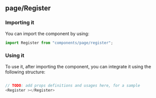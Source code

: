 ## page/Register

<!-- TODO: add a description here! -->

### Importing it

You can import the component by using:

```js
import Register from "components/page/register";
```

### Using it

To use it, after importing the component, you can integrate it using the following structure:

```js

// TODO: add props definitions and usages here, for a sample
<Register ></Register>

```